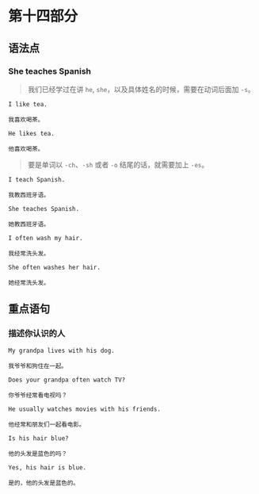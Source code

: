 # 第十四部分

## 语法点

### She teaches Spanish

> 我们已经学过在讲 `he`, `she`，以及具体姓名的时候，需要在动词后面加 `-s`。

```text
I like tea.

我喜欢喝茶。
```

```text
He likes tea.

他喜欢喝茶。
```

> 要是单词以 `-ch`、`-sh` 或者 `-o` 结尾的话，就需要加上 `-es`。

```text
I teach Spanish.

我教西班牙语。
```

```text
She teaches Spanish.

她教西班牙语。
```

```text
I often wash my hair.

我经常洗头发。
```

```text
She often washes her hair.

她经常洗头发。
```

## 重点语句

### 描述你认识的人

```text
My grandpa lives with his dog.

我爷爷和狗住在一起。
```

```text
Does your grandpa often watch TV?

你爷爷经常看电视吗？
```

```text
He usually watches movies with his friends.

他经常和朋友们一起看电影。
```

```text
Is his hair blue?

他的头发是蓝色的吗？
```

```text
Yes, his hair is blue.

是的，他的头发是蓝色的。
```
